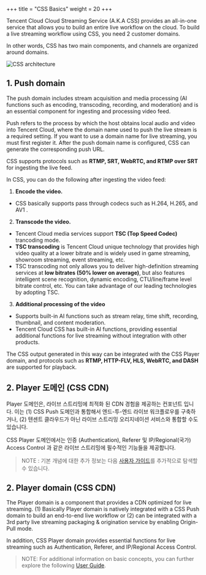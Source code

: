 +++
title = "CSS Basics"
weight = 20
+++

Tencent Cloud Cloud Streaming Service (A.K.A CSS) provides an all-in-one service that allows you to build an entire live workflow on the cloud.
To build a live streaming workflow using CSS, you need 2 customer domains.

In other words, CSS has two main components, and channels are organized around domains.

![CSS architecture](/images/css-basic/css_architecture_ko.png)

## 1. Push domain

The push domain includes stream acquisition and media processing (AI functions such as encoding, transcoding, recording, and moderation) and is an essential component for ingesting and processing video feed.

Push refers to the process by which the host obtains local audio and video into Tencent Cloud, where the domain name used to push the live stream is a required setting. If you want to use a domain name for live streaming, you must first register it. After the push domain name is configured, CSS can generate the corresponding push URL.

CSS supports protocols such as **RTMP, SRT, WebRTC, and RTMP over SRT** for ingesting the live feed.

In CSS, you can do the following after ingesting the video feed:

1. **Encode the video.**
- CSS basically supports pass through codecs such as H.264, H.265, and AV1 .
2. **Transcode the video.**
- Tencent Cloud media services support **TSC (Top Speed Codec)** trancoding mode.
- **TSC transcoding** is Tencent Cloud unique technology that provides high video quality at a lower bitrate and is widely used in game streaming, showroom streaming, event streaming, etc.
- TSC transcoding not only allows you to deliver high-definition streaming services at **low bitrates (50% lower on average)**, but also features intelligent scene recognition, dynamic encoding, CTU/line/frame level bitrate control, etc. You can take advantage of our leading technologies by adopting TSC.
3. **Additional processing of the video**
- Supports built-in AI functions such as stream relay, time shift, recording, thumbnail, and content moderation.
- Tencent Cloud CSS has built-in AI functions, providing essential additional functions for live streaming without integration with other products.

The CSS output generated in this way can be integrated with the CSS Player domain, and protocols such as **RTMP, HTTP-FLV, HLS, WebRTC, and DASH** are supported for playback.

## 2. Player 도메인 (CSS CDN) 

Player 도메인은, 라이브 스트리밍에 최적화 된 CDN 경험을 제공하는 컨포넌트 입니다.
이는 (1) CSS Push 도메인과 통합해서 엔드-투-엔드 라이브 워크플로우를 구축하거나, (2) 텐센트 클라우드가 아닌 라이브 스트리밍 오리지네이션 서비스와 통합할 수도 있습니다.

CSS Player 도메인에서는 인증 (Authentication), Referer 및 IP/Regional(국가) Access Control 과 같은 라이브 스트리밍에 필수적인 기능들을 제공합니다.

> NOTE : 기본 개념에 대한 추가 정보는 다음 [사용자 가이드](https://www.tencentcloud.com/document/product/267/7968?lang=en)를 추가적으로 탐색할 수 있습니다.

## 2. Player domain (CSS CDN)

The Player domain is a component that provides a CDN optimized for live streaming.
(1) Basically Player domain is natively integrated with a CSS Push domain to build an end-to-end live workflow or (2) can be integrated with a 3rd party live streaming packaging & origination service by enabling Origin-Pull mode.

In addition, CSS Player domain provides essential functions for live streaming such as Authentication, Referer, and IP/Regional Access Control.

> NOTE: For additional information on basic concepts, you can further explore the following [User Guide](https://www.tencentcloud.com/document/product/267/7968?lang=en).